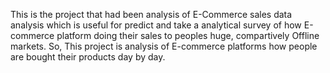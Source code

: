 This is the project that had been analysis of E-Commerce sales data analysis which is useful for predict and take a analytical survey of how E-commerce platform doing their sales to peoples
huge, compartively Offline markets. So, This project is analysis of E-commerce platforms how people are bought their products day by day.
